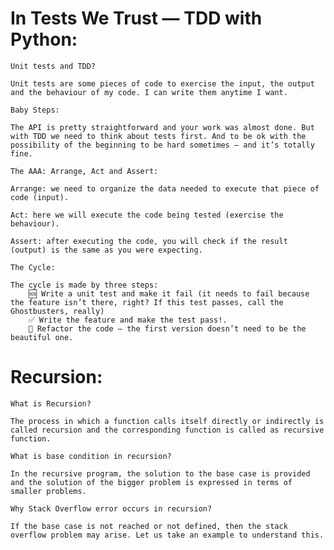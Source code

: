 

# In Tests We Trust — TDD with Python:

    Unit tests and TDD?

    Unit tests are some pieces of code to exercise the input, the output and the behaviour of my code. I can write them anytime I want.

    Baby Steps:

    The API is pretty straightforward and your work was almost done. But with TDD we need to think about tests first. And to be ok with the possibility of the beginning to be hard sometimes — and it’s totally fine.

    The AAA: Arrange, Act and Assert:

    Arrange: we need to organize the data needed to execute that piece of code (input).

    Act: here we will execute the code being tested (exercise the behaviour).

    Assert: after executing the code, you will check if the result (output) is the same as you were expecting.

    The Cycle:

    The cycle is made by three steps:
        🆘 Write a unit test and make it fail (it needs to fail because the feature isn’t there, right? If this test passes, call the Ghostbusters, really)
        ✅ Write the feature and make the test pass!.
        🔵 Refactor the code — the first version doesn’t need to be the beautiful one.


# Recursion:

    What is Recursion?

    The process in which a function calls itself directly or indirectly is called recursion and the corresponding function is called as recursive function.

    What is base condition in recursion?

    In the recursive program, the solution to the base case is provided and the solution of the bigger problem is expressed in terms of smaller problems.

    Why Stack Overflow error occurs in recursion?

    If the base case is not reached or not defined, then the stack overflow problem may arise. Let us take an example to understand this.

